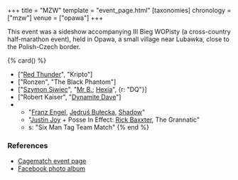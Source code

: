 +++
title = "MZW"
template = "event_page.html"
[taxonomies]
chronology = ["mzw"]
venue = ["opawa"]
+++

This event was a sideshow accompanying III Bieg WOPisty (a cross-country half-marathon event), held in Opawa, a small village near Lubawka, close to the Polish-Czech border.

{% card() %}
- ["[Red Thunder](@/w/red-thunder.md)", "Kripto"]
- ["Ronzen", "The Black Phantom"]
- ["[Szymon Siwiec](@/w/szymon-siwiec.md)", "[Mr B.](@/w/mr-b.md); [Hexia](@/w/hexia.md)",
  {r: "DQ"}]
- ["Robert Kaiser", "[Dynamite Dave](@/w/dynamite-dave.md)"]
- - "[Franz Engel](@/w/franz-engel.md), [Jędruś Bułecka](@/w/jedrus-bulecka.md), [Shadow](@/w/shadow.md)"
  - "[Justin Joy](@/w/justin-joy.md) + Posse In Effect: [Rick Baxxter](@/w/rick-baxxter.md),
    The Grannatic"
  - s: "Six Man Tag Team Match"
{% end %}

### References

* [Cagematch event page](https://www.cagematch.net/?id=1&nr=153089)
* [Facebook photo album](https://www.facebook.com/media/set/?set=a.688837451260484.1073741844.378963568914542&type=3)
